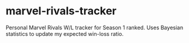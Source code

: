 # marvel-rivals-tracker
Personal Marvel Rivals W/L tracker for Season 1 ranked. Uses Bayesian statistics to update my expected win-loss ratio.

